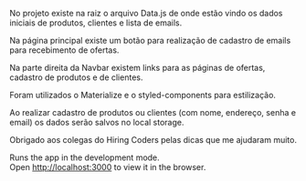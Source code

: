 No projeto existe na raiz o arquivo Data.js de onde estão vindo os dados iniciais de produtos, clientes e lista de emails.

Na página principal existe um botão para realização de cadastro de emails para recebimento de ofertas.

Na parte direita da Navbar existem links para as páginas de ofertas, cadastro de produtos e de clientes.

Foram utilizados o Materialize e o styled-components para estilização.

Ao realizar cadastro de produtos ou clientes (com nome, endereço, senha e email) os dados serão salvos no local storage.

Obrigado aos colegas do Hiring Coders pelas dicas que me ajudaram muito.

Runs the app in the development mode.\
Open [http://localhost:3000](http://localhost:3000) to view it in the browser.

